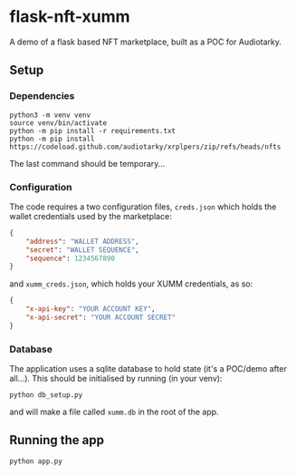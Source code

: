 # flask-nft-xumm

A demo of a flask based NFT marketplace, built as a POC for Audiotarky.

## Setup

### Dependencies

```
python3 -m venv venv
source venv/bin/activate
python -m pip install -r requirements.txt
python -m pip install https://codeload.github.com/audiotarky/xrplpers/zip/refs/heads/nfts
```

The last command should be temporary...

### Configuration

The code requires a two configuration files, `creds.json` which holds the
wallet credentials used by the marketplace:

```json
{
    "address": "WALLET ADDRESS",
    "secret": "WALLET SEQUENCE",
    "sequence": 1234567890
}
```

and `xumm_creds.json`, which holds your XUMM credentials, as so:

```json
{
    "x-api-key": "YOUR ACCOUNT KEY",
    "x-api-secret": "YOUR ACCOUNT SECRET"
}
```

### Database

The application uses a sqlite database to hold state (it's a POC/demo after all...). This should be initialised by running (in your venv):

```
python db_setup.py
```

and will make a file called `xumm.db` in the root of the app.

## Running the app

```
python app.py
```